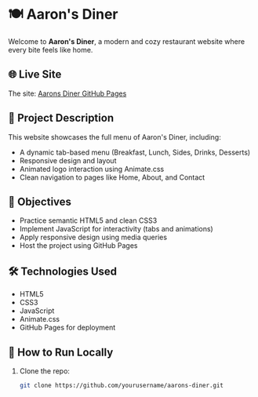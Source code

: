 # 🍽️ Aaron's Diner

Welcome to **Aaron's Diner**, a modern and cozy restaurant website where every bite feels like home.

## 🌐 Live Site

The site: [Aarons Diner GitHub Pages](https://nokutso.github.io/Aarons-Diner/)


## 📌 Project Description

This website showcases the full menu of Aaron's Diner, including:

- A dynamic tab-based menu (Breakfast, Lunch, Sides, Drinks, Desserts)
- Responsive design and layout
- Animated logo interaction using Animate.css
- Clean navigation to pages like Home, About, and Contact

## 🎯 Objectives

- Practice semantic HTML5 and clean CSS3
- Implement JavaScript for interactivity (tabs and animations)
- Apply responsive design using media queries
- Host the project using GitHub Pages

## 🛠️ Technologies Used

- HTML5  
- CSS3  
- JavaScript  
- Animate.css  
- GitHub Pages for deployment

## 🚀 How to Run Locally

1. Clone the repo:
   ```bash
   git clone https://github.com/yourusername/aarons-diner.git